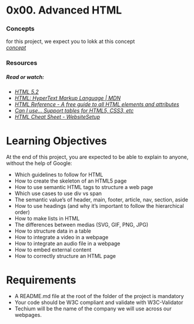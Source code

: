# 0x00. Advanced HTML
### Concepts
for this project, we expect you to lokk at this concept<br>
*[concept](https://intranet.alxswe.com/concepts/543)*
### Resources
##### Read or watch:
- *[HTML 5.2](https://html.spec.whatwg.org/multipage/)*
- *[HTML: HyperText Markup Language | MDN](https://developer.mozilla.org/en-US/docs/Web/HTML)*
- *[HTML Reference - A free guide to all HTML elements and attributes](https://htmlreference.io/)*
- *[Can I use… Support tables for HTML5, CSS3, etc](https://caniuse.com/)*
- *[HTML Cheat Sheet - WebsiteSetup](https://websitesetup.org/html5-cheat-sheet/)*
# Learning Objectives
At the end of this project, you are expected to be able to explain to anyone, without the help of Google:
- Which guidelines to follow for HTML
- How to create the skeleton of an HTML5 page
- How to use semantic HTML tags to structure a web page
- Which use cases to use div vs span
- The semantic value’s of header, main, footer, article, nav, section, aside
- How to use headings (and why it’s important to follow the hierarchical order)
- How to make lists in HTML
- The differences between medias (SVG, GIF, PNG, JPG)
- How to structure data in a table
- How to integrate a video in a webpage
- How to integrate an audio file in a webpage
- How to embed external content
- How to correctly structure an HTML page
# Requirements
- A README.md file at the root of the folder of the project is mandatory
- Your code should be W3C compliant and validate with W3C-Validator
- Techium will be the name of the company we will use across our webpages.

